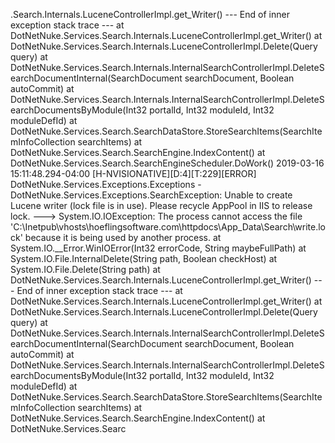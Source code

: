 .Search.Internals.LuceneControllerImpl.get_Writer()
   --- End of inner exception stack trace ---
   at DotNetNuke.Services.Search.Internals.LuceneControllerImpl.get_Writer()
   at DotNetNuke.Services.Search.Internals.LuceneControllerImpl.Delete(Query query)
   at DotNetNuke.Services.Search.Internals.InternalSearchControllerImpl.DeleteSearchDocumentInternal(SearchDocument searchDocument, Boolean autoCommit)
   at DotNetNuke.Services.Search.Internals.InternalSearchControllerImpl.DeleteSearchDocumentsByModule(Int32 portalId, Int32 moduleId, Int32 moduleDefId)
   at DotNetNuke.Services.Search.SearchDataStore.StoreSearchItems(SearchItemInfoCollection searchItems)
   at DotNetNuke.Services.Search.SearchEngine.IndexContent()
   at DotNetNuke.Services.Search.SearchEngineScheduler.DoWork()
2019-03-16 15:11:48.294-04:00 [H-NVISIONATIVE][D:4][T:229][ERROR] DotNetNuke.Services.Exceptions.Exceptions - DotNetNuke.Services.Exceptions.SearchException: Unable to create Lucene writer (lock file is in use). Please recycle AppPool in IIS to release lock. ---> System.IO.IOException: The process cannot access the file 'C:\Inetpub\vhosts\hoeflingsoftware.com\httpdocs\App_Data\Search\write.lock' because it is being used by another process.
   at System.IO.__Error.WinIOError(Int32 errorCode, String maybeFullPath)
   at System.IO.File.InternalDelete(String path, Boolean checkHost)
   at System.IO.File.Delete(String path)
   at DotNetNuke.Services.Search.Internals.LuceneControllerImpl.get_Writer()
   --- End of inner exception stack trace ---
   at DotNetNuke.Services.Search.Internals.LuceneControllerImpl.get_Writer()
   at DotNetNuke.Services.Search.Internals.LuceneControllerImpl.Delete(Query query)
   at DotNetNuke.Services.Search.Internals.InternalSearchControllerImpl.DeleteSearchDocumentInternal(SearchDocument searchDocument, Boolean autoCommit)
   at DotNetNuke.Services.Search.Internals.InternalSearchControllerImpl.DeleteSearchDocumentsByModule(Int32 portalId, Int32 moduleId, Int32 moduleDefId)
   at DotNetNuke.Services.Search.SearchDataStore.StoreSearchItems(SearchItemInfoCollection searchItems)
   at DotNetNuke.Services.Search.SearchEngine.IndexContent()
   at DotNetNuke.Services.Searc